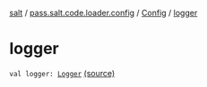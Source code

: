 [salt](../../index.md) / [pass.salt.code.loader.config](../index.md) / [Config](index.md) / [logger](./logger.md)

# logger

`val logger: `[`Logger`](https://docs.oracle.com/javase/6/docs/api/java/util/logging/Logger.html) [(source)](https://github.com/kurbaniec-tgm/salt/tree/master/code/loader/config/Config.kt#L16)